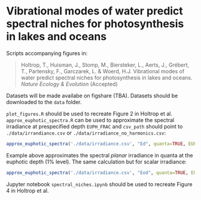 # Vibrational modes of water predict spectral niches for photosynthesis in lakes and oceans
Scripts accompanying figures in:

> Holtrop, T., Huisman, J., Stomp, M., Biersteker, L., Aerts, J., Grébert, T., Partensky, F., Garczarek, L. & Woerd, H.J. Vibrational modes of water predict spectral niches for photosynthesis in lakes and oceans. *Nature Ecology & Evolution* (Accepted)

Datasets will be made availabe on figshare (TBA). Datasets should be downloaded to the `data` folder. 

`plot_figures.R` should be used to recreate Figure 2 in Holtrop et al.  `approx_euphotic_spectra.R` can be used to approximate the spectral irradiance at prespecified depth `EUPH_FRAC` and `csv_path` should point to `./data/irrandiance.csv` or `./data/irradiance_no_harmonics.csv`:

```R
approx_euphotic_spectra('./data/irradiance.csv', "Ed", quanta=TRUE, EUPH_FRAC=0.01)
```
Example above approximates the spectral *planar* irradiance in quanta at the euphotic depth (1% level). The same calculation but for scalar irradiance:

```R
approx_euphotic_spectra('./data/irradiance.csv', "Eod", quanta=TRUE, EUPH_FRAC=0.01)
```

Jupyter notebook `spectral_niches.ipynb` should be used to recreate Figure 4 in Holtrop et al.


